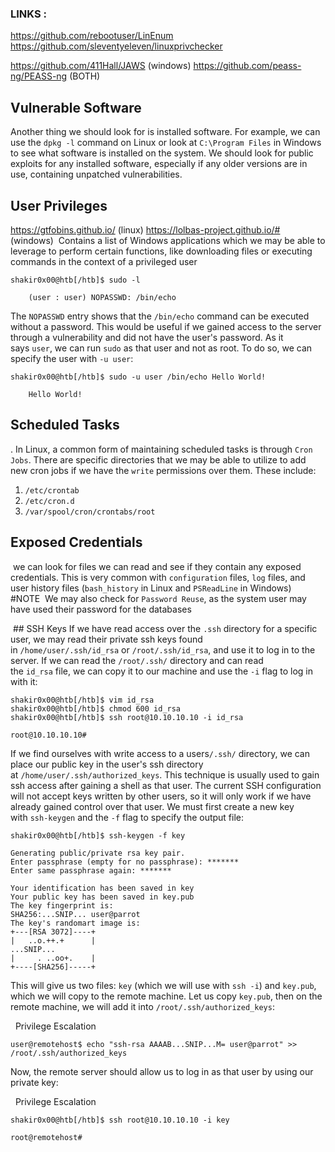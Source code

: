### LINKS :
https://github.com/rebootuser/LinEnum
https://github.com/sleventyeleven/linuxprivchecker

https://github.com/411Hall/JAWS (windows)
https://github.com/peass-ng/PEASS-ng (BOTH)

## Vulnerable Software
Another thing we should look for is installed software. For example, we can use the `dpkg -l` command on Linux or look at `C:\Program Files` in Windows to see what software is installed on the system. We should look for public exploits for any installed software, especially if any older versions are in use, containing unpatched vulnerabilities.

## User Privileges

https://gtfobins.github.io/ (linux)
https://lolbas-project.github.io/# (windows)  Contains a list of Windows applications which we may be able to leverage to perform certain functions, like downloading files or executing commands in the context of a privileged user

```shell-session
shakir0x00@htb[/htb]$ sudo -l

    (user : user) NOPASSWD: /bin/echo
```

The `NOPASSWD` entry shows that the `/bin/echo` command can be executed without a password. This would be useful if we gained access to the server through a vulnerability and did not have the user's password. As it says `user`, we can run `sudo` as that user and not as root. To do so, we can specify the user with `-u user`:

```shell-session
shakir0x00@htb[/htb]$ sudo -u user /bin/echo Hello World!

    Hello World!
```

## Scheduled Tasks

. In Linux, a common form of maintaining scheduled tasks is through `Cron Jobs`. There are specific directories that we may be able to utilize to add new cron jobs if we have the `write` permissions over them. These include:

1. `/etc/crontab`
2. `/etc/cron.d`
3. `/var/spool/cron/crontabs/root`

## Exposed Credentials
 we can look for files we can read and see if they contain any exposed credentials. This is very common with `configuration` files, `log` files, and user history files (`bash_history` in Linux and `PSReadLine` in Windows)
 
#NOTE
 We may also check for `Password Reuse`, as the system user may have used their password for the databases


 ## SSH Keys
If we have read access over the `.ssh` directory for a specific user, we may read their private ssh keys found in `/home/user/.ssh/id_rsa` or `/root/.ssh/id_rsa`, and use it to log in to the server. If we can read the `/root/.ssh/` directory and can read the `id_rsa` file, we can copy it to our machine and use the `-i` flag to log in with it:

```shell-session
shakir0x00@htb[/htb]$ vim id_rsa
shakir0x00@htb[/htb]$ chmod 600 id_rsa
shakir0x00@htb[/htb]$ ssh root@10.10.10.10 -i id_rsa

root@10.10.10.10#
```


If we find ourselves with write access to a users`/.ssh/` directory, we can place our public key in the user's ssh directory at `/home/user/.ssh/authorized_keys`. This technique is usually used to gain ssh access after gaining a shell as that user. The current SSH configuration will not accept keys written by other users, so it will only work if we have already gained control over that user. We must first create a new key with `ssh-keygen` and the `-f` flag to specify the output file:

```shell-session
shakir0x00@htb[/htb]$ ssh-keygen -f key

Generating public/private rsa key pair.
Enter passphrase (empty for no passphrase): *******
Enter same passphrase again: *******

Your identification has been saved in key
Your public key has been saved in key.pub
The key fingerprint is:
SHA256:...SNIP... user@parrot
The key's randomart image is:
+---[RSA 3072]----+
|   ..o.++.+      |
...SNIP...
|     . ..oo+.    |
+----[SHA256]-----+
```
This will give us two files: `key` (which we will use with `ssh -i`) and `key.pub`, which we will copy to the remote machine. Let us copy `key.pub`, then on the remote machine, we will add it into `/root/.ssh/authorized_keys`:

  Privilege Escalation

```shell-session
user@remotehost$ echo "ssh-rsa AAAAB...SNIP...M= user@parrot" >> /root/.ssh/authorized_keys
```

Now, the remote server should allow us to log in as that user by using our private key:

  Privilege Escalation

```shell-session
shakir0x00@htb[/htb]$ ssh root@10.10.10.10 -i key

root@remotehost# 
```